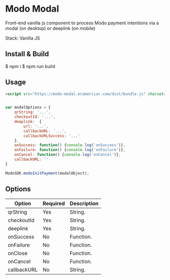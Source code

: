 # Modo Modal

Front-end vanilla js component to process Modo payment intentions via a modal (on desktop) or deeplink (on mobile)

Stack: Vanilla JS

## Install & Build

$ npm i
$ npm run build

## Usage

```html
<script src="https://modo-modal.ecomerciar.com/dist/bundle.js" charset="utf-8">
```

```js

var modalOptions = {
    qrString: '...',
    checkoutId: '...',
    deeplink:  {
        url: '...',
        callbackURL: '...',
        callbackURLSuccess: '...'
    },
    onSuccess: function() {console.log('onSuccess')},
    onFailure: function() {console.log('onFailure')},
    onCancel: function() {console.log('onCancel')},
    callbackURL: ''
}

ModoSDK.modoInitPayment(modalObject);
```

## Options

|Option |Required  | Description|
--- | --- | ---
|qrString|Yes|String.|
|checkoutId|Yes|String.|
|deeplink|Yes|String.|
|onSuccess|No|Function.|
|onFailure|No|Function.|
|onClose|No|Function.|
|onCancel|No|Function.|
|callbackURL|No|String.|

